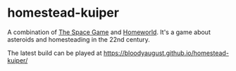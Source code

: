# homestead-kuiper
A combination of [The Space Game](https://www.newgrounds.com/portal/view/505024) and [Homeworld](https://en.wikipedia.org/wiki/Homeworld). It's a game about asteroids and homesteading in the 22nd century.

The latest build can be played at https://bloodyaugust.github.io/homestead-kuiper/
